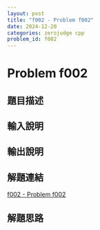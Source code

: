 ```yaml
---
layout: post
title: "f002 - Problem f002"
date: 2024-12-20
categories: zerojudge cpp
problem_id: f002
---
```


# Problem f002

## 題目描述



## 輸入說明



## 輸出說明



## 解題連結

[f002 - Problem f002](https://zerojudge.tw/ShowProblem?problemid=f002)

## 解題思路

